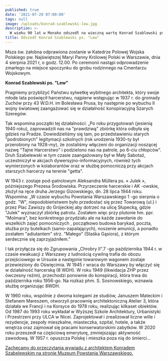 ```yaml
---
published: true
date: '2021-07-29 07:00:00'
tags: null
image: /uploads/konrad-szablewski-lew.jpg
description: >-
  W wieku 90 lat w Monako odszedł na wieczną wartę Konrad Szablewski ps. "Lew", żołnierz AK i Powstania Warszawskiego, harcerz Szarych Szeregów, po wojnie wybitny architekt.
title: Odszedł Konrad Szablewski ps. "Lew"
---
```


Msza św. żałobna odprawiona zostanie w Katedrze Polowej Wojska Polskiego pw. Najświętszej Maryi Panny Królowej Polski w Warszawie, dnia 4 sierpnia 2021 r, o godz. 12.00. Po ceremonii nastąpi odprowadzenie zmarłego na miejsce spoczynku do grobu rodzinnego na Cmentarzu Wojskowym.

**Konrad Szablewski ps. "Lew"**

Pragniemy przybliżyć Państwu sylwetkę wybitnego architekta, który swoje młode lata poświęcił harcerstwu, najpierw wstępując w 1937 r. do gromady Zuchów przy 43 W.D.H. im Bolesława Prusa, by następnie po wybuchu II wojny światowej zaangażować się w działalność konspiracyjną Szarych Szeregów. 

Tak wspomina początki tej działalności: „Po roku przygotowań (jesienią 1940 roku), zaprowadzili nas na "prawdziwą" zbiórkę która odbyła się gdzieś na Pradze. Dowiedzieliśmy się tam, po przedstawieniu starych "podrobionych" legitymacji szkolnych (rok urodzenia 1930-ty był przerobiony na 1928-my), że zostaliśmy włączeni do organizacji noszącej nazwę "Tajne Harcerstwo" i podzielono nas na patrole, po 6-ciu chłopców”. Druh Szabelewski w tym czasie zaangażowany był w Mały Sabotaż, uczestniczył w akcjach dywersyjno-informacyjnych, również tych wymierzonych w kolaborantów oraz w służbę pomocniczą przy akcjach starszych harcerzy na terenie "getta". 

W 1943 r. zostaje pod-patrolowym Aleksandra Müllera ps. « Julek », późniejszego Prezesa Środowiska. Przyrzeczenie harcerskie i AK -owskie, złożył na ręce druha Jerzego Gizowskiego, dn. 28 lipca 1944 roku. Wspomina: „W czasie wybuchu Powstania Warszawskiego 1 -go sierpnia o godz. "W", niepodobieństwem było przedostać się przez Towarową (ul.) i przez Plac Zawiszy do Grójeckiej aby dotrzeć na ulicę Słupecką, gdzie "Julek" wyznaczył zbiórkę patrolu. Zostałem więc przy plutonie hm. ppr. "Molmara", bez konkretnego przydziału ale na każde zawołanie do wszelkich zajęć pomocniczych , początkowo budowa barykad, poczta, służba przy butelkach (samo-zapalających), noszenie amunicji, a ponadto zostałem "adiutantem" strz. "Małego" (Staśka Gąsiora), z którym serdecznie się zaprzyjaźniłem.” 

I tak przyłącza się do Zgrupowania „Chrobry II”.7 -go października 1944 r. w czasie ewakuacji z Warszawy z ludnością cywilną trafia do obozu przejściowego w Ursusie a następnie towarowym wagonem zostaje przewieziony do Oświęcimia. W 1945 r wraca do Warszawy by włączyć się w działalność harcerską (8 WDH). W roku 1949 (likwidacja ZHP przez ówczesny reżim), przechodzi ponownie do konspiracji, która trwa do października roku 1956-go. Na rozkaz phm. S. Sosnowskiego, wznawia służbę organizując 8WDH. 

W 1960 roku, wspólnie z dwoma kolegami ze studiów, Januszem Mateckim i Stefanem Mareszem, otworzyli pracownię architektoniczną Atelier 3, która działała we Francji i na Korsyce do 1978 roku, realizując kilkaset obiektów. Od 1987 do 1993 roku wykładał w Wyższej Szkole Architektury, Urbanistyki i Przestrzeni przy ULCA w Nicei. Zaprojektował i zrealizował liczne wille i rezydencje, zespoły mieszkalne, miasteczka, szpital, hotele, a także wnętrza oraz zajmował się pracami konserwatorskimi zabytków. W 2020 roku przeszedł na częściową emeryturę, zmniejszając aktywność zawodową. W 1957 r. opuszcza Polskę i mieszka poza nią do śmierci...

[Zachęcamy do przeczytania wywiadu z architektem Konradem Szabelewskim na stronie Muzeum Powstania Warszawskiego.](https://www.1944.pl/archiwum-historii-mowionej/konrad-szabelewski,3556.html)


